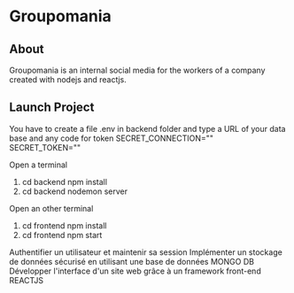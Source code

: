 # Groupomania

## About
Groupomania is an internal social media for the workers of a company created with nodejs and reactjs.


## Launch Project
You have to create a file .env in backend folder and type a URL of your data base and any code for token
SECRET_CONNECTION=""  
SECRET_TOKEN="" 


Open a terminal
1. cd backend npm install
2. cd backend nodemon server 

Open an other terminal
1. cd frontend npm install
2. cd frontend npm start

Authentifier un utilisateur et maintenir sa session
Implémenter un stockage de données sécurisé en utilisant une base de données MONGO DB<br>
Développer l'interface d'un site web grâce à un framework front-end REACTJS

